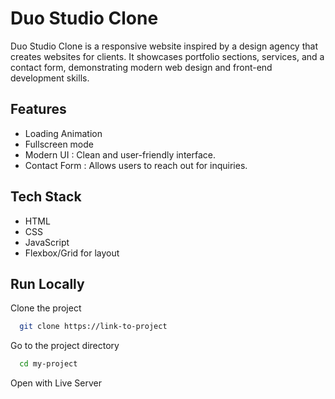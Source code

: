 
# Duo Studio Clone

Duo Studio Clone is a responsive website inspired by a design agency that creates websites for clients. It showcases portfolio sections, services, and a contact form, demonstrating modern web design and front-end development skills.


## Features

- Loading Animation
- Fullscreen mode
- Modern UI : Clean and user-friendly interface.
- Contact Form : Allows users to reach out for inquiries.


## Tech Stack

- HTML
- CSS
- JavaScript
- Flexbox/Grid for layout
## Run Locally

Clone the project

```bash
  git clone https://link-to-project
```

Go to the project directory

```bash
  cd my-project
```

Open with Live Server

